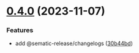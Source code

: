 # [0.4.0](https://github.com/SoftDevIV-US/llama-gamer/compare/v0.3.1...v0.4.0) (2023-11-07)

### Features

* add @sematic-release/changelogs ([30b44bd](https://github.com/SoftDevIV-US/llama-gamer/commit/30b44bd0ecb93a329c35f26eecaf5349cc963f9c))
